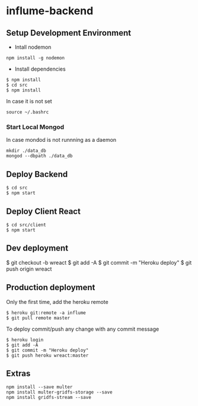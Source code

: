 # influme-backend

## Setup Development Environment

* Intall nodemon

```
npm install -g nodemon
```

* Install dependencies

```
$ npm install
$ cd src
$ npm install

```



In case it is not set

```
source ~/.bashrc
```

### Start Local Mongod

In case mondod is not runnning as a daemon

```
mkdir ./data_db
mongod --dbpath ./data_db

```
## Deploy Backend

```
$ cd src
$ npm start
```

## Deploy Client React

```
$ cd src/client
$ npm start
```


## Dev deployment

$ git checkout -b wreact
$ git add -A
$ git commit -m "Heroku deploy"
$ git push origin wreact

## Production deployment

Only the first time, add the heroku remote
```
$ heroku git:remote -a influme
$ git pull remote master
```

To deploy commit/push any change with any commit message

```
$ heroku login
$ git add -A
$ git commit -m "Heroku deploy"
$ git push heroku wreact:master
```
## Extras
```
npm install --save multer
npm install multer-gridfs-storage --save
npm install gridfs-stream --save
```

